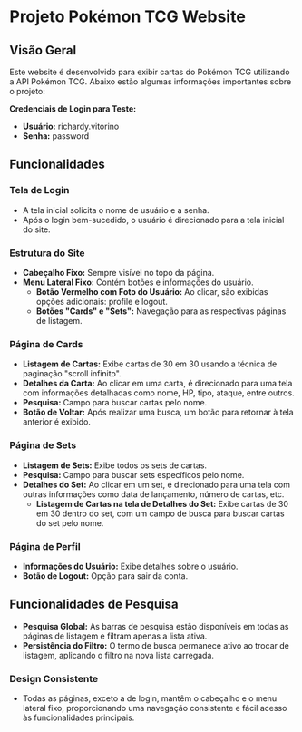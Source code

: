 # Projeto Pokémon TCG Website

## Visão Geral

Este website é desenvolvido para exibir cartas do Pokémon TCG utilizando a API Pokémon TCG. Abaixo estão algumas informações importantes sobre o projeto:

**Credenciais de Login para Teste:**
- **Usuário:** richardy.vitorino
- **Senha:** password

## Funcionalidades

### Tela de Login
- A tela inicial solicita o nome de usuário e a senha.
- Após o login bem-sucedido, o usuário é direcionado para a tela inicial do site.

### Estrutura do Site
- **Cabeçalho Fixo:** Sempre visível no topo da página.
- **Menu Lateral Fixo:** Contém botões e informações do usuário.
  - **Botão Vermelho com Foto do Usuário:** Ao clicar, são exibidas opções adicionais: profile e logout.
  - **Botões "Cards" e "Sets":** Navegação para as respectivas páginas de listagem.

### Página de Cards
- **Listagem de Cartas:** Exibe cartas de 30 em 30 usando a técnica de paginação "scroll infinito".
- **Detalhes da Carta:** Ao clicar em uma carta, é direcionado para uma tela com informações detalhadas como nome, HP, tipo, ataque, entre outros.
- **Pesquisa:** Campo para buscar cartas pelo nome.
- **Botão de Voltar:** Após realizar uma busca, um botão para retornar à tela anterior é exibido.

### Página de Sets
- **Listagem de Sets:** Exibe todos os sets de cartas.
- **Pesquisa:** Campo para buscar sets específicos pelo nome.
- **Detalhes do Set:** Ao clicar em um set, é direcionado para uma tela com outras informações como data de lançamento, número de cartas, etc.
    - **Listagem de Cartas na tela de Detalhes do Set:** Exibe cartas de 30 em 30 dentro do set, com um campo de busca para buscar cartas do set pelo nome.

### Página de Perfil
- **Informações do Usuário:** Exibe detalhes sobre o usuário.
- **Botão de Logout:** Opção para sair da conta.

## Funcionalidades de Pesquisa
- **Pesquisa Global:** As barras de pesquisa estão disponíveis em todas as páginas de listagem e filtram apenas a lista ativa.
- **Persistência do Filtro:** O termo de busca permanece ativo ao trocar de listagem, aplicando o filtro na nova lista carregada.


### Design Consistente
- Todas as páginas, exceto a de login, mantêm o cabeçalho e o menu lateral fixo, proporcionando uma navegação consistente e fácil acesso às funcionalidades principais.
